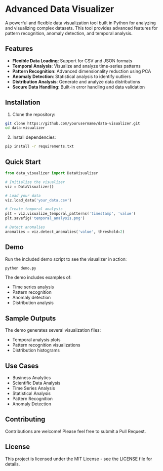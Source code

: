 # Advanced Data Visualizer

A powerful and flexible data visualization tool built in Python for analyzing and visualizing complex datasets. This tool provides advanced features for pattern recognition, anomaly detection, and temporal analysis.

## Features

- **Flexible Data Loading**: Support for CSV and JSON formats
- **Temporal Analysis**: Visualize and analyze time-series patterns
- **Pattern Recognition**: Advanced dimensionality reduction using PCA
- **Anomaly Detection**: Statistical analysis to identify outliers
- **Distribution Analysis**: Generate and analyze data distributions
- **Secure Data Handling**: Built-in error handling and data validation

## Installation

1. Clone the repository:
```bash
git clone https://github.com/yourusername/data-visualizer.git
cd data-visualizer
```

2. Install dependencies:
```bash
pip install -r requirements.txt
```

## Quick Start

```python
from data_visualizer import DataVisualizer

# Initialize the visualizer
viz = DataVisualizer()

# Load your data
viz.load_data('your_data.csv')

# Create temporal analysis
plt = viz.visualize_temporal_patterns('timestamp', 'value')
plt.savefig('temporal_analysis.png')

# Detect anomalies
anomalies = viz.detect_anomalies('value', threshold=2)
```

## Demo

Run the included demo script to see the visualizer in action:
```bash
python demo.py
```

The demo includes examples of:
- Time series analysis
- Pattern recognition
- Anomaly detection
- Distribution analysis

## Sample Outputs

The demo generates several visualization files:
- Temporal analysis plots
- Pattern recognition visualizations
- Distribution histograms

## Use Cases

- Business Analytics
- Scientific Data Analysis
- Time Series Analysis
- Statistical Analysis
- Pattern Recognition
- Anomaly Detection

## Contributing

Contributions are welcome! Please feel free to submit a Pull Request.

## License

This project is licensed under the MIT License - see the LICENSE file for details.
